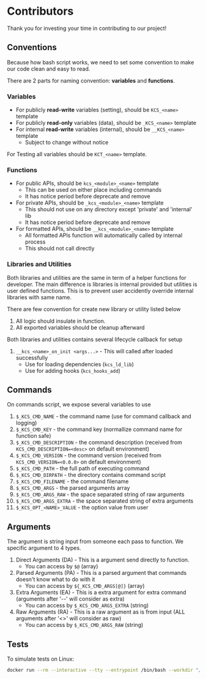 # Contributors

Thank you for investing your time in contributing to our project!

## Conventions

Because how bash script works, we need to set some convention
to make our code clean and easy to read.

There are 2 parts for naming convention: **variables** and **functions**.

### Variables

- For publicly **read-write** variables (setting), should be `KCS_<name>` template
- For publicly **read-only** variables (data), should be `_KCS_<name>` template
- For internal **read-write** variables (internal), should be `__KCS_<name>` template
    - Subject to change without notice

For Testing all variables should be `KCT_<name>` template.

### Functions

- For public APIs, should be `kcs_<module>_<name>` template
    - This can be used on either place including commands
    - It has notice period before deprecate and remove
- For private APIs, should be `_kcs_<module>_<name>` template
    - This should not use on any directory except 'private' and 'internal' lib
    - It has notice period before deprecate and remove
- For formatted APIs, should be `__kcs_<module>_<name>` template
    - All formatted APIs function will automatically called by internal process
    - This should not call directly

### Libraries and Utilities

Both libraries and utilities are the same in term of a helper functions
for developer. The main difference is libraries is internal provided
but utilities is user defined functions.
This is to prevent user accidently override internal libraries with same name.

There are few convention for create new library or utility listed below

1. All logic should insulate in function.
2. All exported variables should be cleanup afterward

Both libraries and utilities contains several lifecycle callback for setup

1. `__kcs_<name>_on_init <args...>` - This will called after loaded successfully
    - Use for loading dependencies (`kcs_ld_lib`)
    - Use for adding hooks (`kcs_hooks_add`)

## Commands

On commands script, we expose several variables to use

1. `$_KCS_CMD_NAME` - the command name (use for command callback and logging)
2. `$_KCS_CMD_KEY` - the command key (normallize command name for function safe)
3. `$_KCS_CMD_DESCRIPTION` - the command description (received from `KCS_CMD_DESCRIPTION=<desc>` on default environment)
4. `$_KCS_CMD_VERSION` - the command version (received from `KCS_CMD_VERSION=<0.0.0>` on default environment)
5. `$_KCS_CMD_PATH` - the full path of executing command
6. `$_KCS_CMD_DIRPATH` - the directory contains command script
7. `$_KCS_CMD_FILENAME` - the command filename
8. `$_KCS_CMD_ARGS` - the parsed arguments array
9. `$_KCS_CMD_ARGS_RAW` - the space separated string of raw arguments
10. `$_KCS_CMD_ARGS_EXTRA` - the space separated string of extra arguments
11. `$_KCS_OPT_<NAME>_VALUE` - the option value from user

## Arguments

The argument is string input from someone each pass to function. We specific argument to 4 types.

1. Direct Arguments (DA) - This is a argument send directly to function.
    - You can access by `$@` (array)
2. Parsed Arguments (PA) - This is a parsed argument that commands doesn't know what to do with it
    - You can access by `${_KCS_CMD_ARGS[@]}` (array)
3. Extra Arguments (EA) - This is a extra argument for extra command (arguments after '--' will consider as extra)
    - You can access by `$_KCS_CMD_ARGS_EXTRA` (string)
4. Raw Arguments (RA) - This is a raw argument as is from input (ALL arguments after '<>' will consider as raw)
    - You can access by `$_KCS_CMD_ARGS_RAW` (string)

## Tests

To simulate tests on Linux:

```bash
docker run --rm --interactive --tty --entrypoint /bin/bash --workdir "/work" -v "$PWD:/work" debian:stable-slim
```
